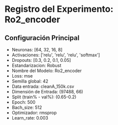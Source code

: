 # Registro del Experimento: Ro2_encoder

## Configuración Principal
- Neuronas:              [64, 32, 16, 8]
- Activaciones:          ['relu', 'relu', 'relu', 'softmax']
- Dropouts:              [0.3, 0.2, 0.1, 0.05]                      
- Estandarizacion:       Robust
- Nombre del Modelo:     Ro2_encoder
- Loss:                  mse
- Semilla global:        42
- Data entrada:          cleanA_150k.csv
- Dimensión de Entrada:  (97488, 66)
- Split (train% - val%): (0.65-0.2)
- Epoch:                 500
- Bach_size:             512
- Optimizador:           rmsprop 
- Learn_rate:            0.003
